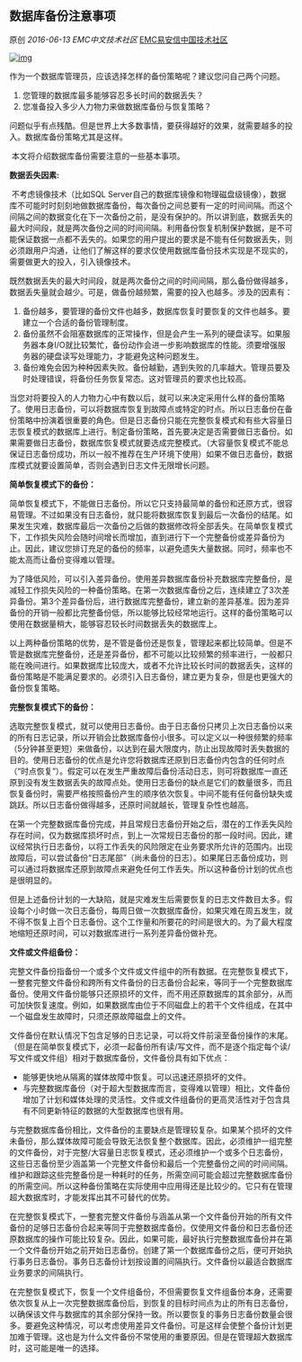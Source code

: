 ## 数据库备份注意事项

原创 *2016-06-13* *EMC中文技术社区* [EMC易安信中国技术社区](https://mp.weixin.qq.com/s?__biz=MjM5NjY0NzAwMg==&mid=2651771020&idx=2&sn=a054b421d092cc887f9dfe4aa9af3e30&scene=21##)

[![img](http://mmbiz.qpic.cn/mmbiz/TztEwAzAQIWwfgvLMK9ZvmiaLdF2EXQC05ibcKaFpNxmA1EGpW949RqPTdrjInXrnnYE42EX7mGRkMWh6aov5r8A/640?wx_fmt=jpeg&tp=webp&wxfrom=5&wx_lazy=1)]()

​      作为一个数据库管理员，应该选择怎样的备份策略呢？建议您问自己两个问题。

1. 您管理的数据库最多能够容忍多长时间的数据丢失？
2. 您准备投入多少人力物力来做数据库备份与恢复策略？

​      问题似乎有点残酷。但是世界上大多数事情，要获得越好的效果，就需要越多的投入。数据库备份策略尤其是这样。

​      本文将介绍数据库备份需要注意的一些基本事项。

 

**数据丢失因素:**

 

​      不考虑镜像技术（比如SQL Server自己的数据库镜像和物理磁盘级镜像），数据库不可能时时刻刻地做数据库备份，每次备份之间总要有一定的时间间隔。而这个间隔之间的数据变化在下一次备份之前，是没有保护的。所以讲到底，数据丢失的最大时间段，就是两次备份之间的时间间隔。利用备份恢复机制保护数据，是不可能保证数据一点都不丢失的。如果您的用户提出的要求是不能有任何数据丢失，则必须跟用户沟通，让他们了解这样的要求仅使用数据库备份技术实现是不现实的，需要做更大的投入，引入镜像技术。

​      既然数据丢失的最大时间段，就是两次备份之间的时间间隔，那么备份做得越多，数据丢失量就会越少。可是，做备份越频繁，需要的投入也越多。涉及的因素有：

1. 备份越多，要管理的备份文件也越多，数据库恢复时要恢复的文件也越多。要建立一个合适的备份管理制度。
2. 备份虽然不会阻塞数据库的正常操作，但是会产生一系列的硬盘读写。如果服务器本身I/O就比较繁忙，备份动作会进一步影响数据库的性能。须要增强服务器的硬盘读写处理能力，才能避免这种问题发生。
3. 备份难免会因为种种因素失败。备份越勤，遇到失败的几率越大。管理员要及时处理错误，将备份任务恢复常态。这对管理员的要求也比较高。

​      当您对将要投入的人力物力心中有数以后，就可以来决定采用什么样的备份策略了。使用日志备份，可以将数据库恢复到故障点或特定的时点。所以日志备份在备份策略中扮演着很重要的角色。但是日志备份只能在完整恢复模式和有些大容量日志恢复模式的数据库上进行。制定备份策略，首先要决定是否需要做日志备份。如果需要做日志备份，数据库恢复模式就要选成完整模式。（大容量恢复模式不能总保证日志备份成功，所以一般不推荐在生产环境下使用）如果不做日志备份，数据库模式就要设置简单，否则会遇到日志文件无限增长问题。

 

**简单恢复模式下的备份：**

 

​      简单恢复模式下，不能做日志备份。所以它只支持最简单的备份和还原方式，很容易管理。不过如果没有日志备份，就只能将数据库恢复到最后一次备份的结尾。如果发生灾难，数据库最后一次备份之后做的数据修改将全部丢失。在简单恢复模式下，工作损失风险会随时间增长而增加，直到进行下一个完整备份或差异备份为止。因此，建议您排订充足的备份的频率，以避免遗失大量数据。同时，频率也不能太高而让备份变得难以管理。

​      为了降低风险，可以引入差异备份。使用差异数据库备份补充数据库完整备份，是减轻工作损失风险的一种备份策略。在第一次数据库备份之后，连续建立了3次差异备份。第3个差异备份后，进行数据库完整备份，建立新的差异基准。因为差异备份的开销一般都比完整备份低，所以能够比较经常地运行。这样的备份策略可以使用在数据量稍大，能够容忍较长时间数据丢失的数据库上。

​      以上两种备份策略的优势，是不管是备份还是恢复，管理起来都比较简单。但是不管是数据库完整备份，还是差异备份，都不可能以比较频繁的频率进行，一般都只能在晚间进行。如果数据库比较庞大，或者不允许比较长时间的数据丢失，这样的备份策略是不能满足要求的。必须引入日志备份，建立更为复杂，但是也更强大的备份恢复策略。

 

**完整恢复模式下的备份：**

 

​      选取完整恢复模式，就可以使用日志备份。由于日志备份只拷贝上次日志备份以来的所有日志记录，所以开销会比数据库备份小很多。可以定义以一种很频繁的频率（5分钟甚至更短）来做备份，以达到在最大限度内，防止出现故障时丢失数据的目的。使用日志备份的优点是允许您将数据库还原到日志备份内包含的任何时点（“时点恢复”）。假定可以在发生严重故障后备份活动日志，则可将数据库一直还原到没有发生数据丢失的故障点处。使用日志备份的缺点是它们的数量很多，而且恢复备份时，需要严格按照备份产生的顺序依次恢复。中间不能有任何备份缺失或跳跃。所以日志备份做得越多，还原时间就越长，管理复杂性也越高。

​      在第一个完整数据库备份完成，并且常规日志备份开始之后，潜在的工作丢失风险存在时间，仅为数据库损坏时点，到上一次常规日志备份的那一段时间。因此，建议经常执行日志备份，以将工作丢失的风险限定在业务要求所允许的范围内。出现故障后，可以尝试备份“日志尾部”（尚未备份的日志）。如果尾日志备份成功，则可以通过将数据库还原到故障点来避免任何工作丢失。所以这种备份计划的优点也是很明显的。

​      但是上述备份计划的一大缺陷，就是灾难发生后需要恢复的日志文件数目太多。假设每个小时做一次日志备份，每周日做一次数据库备份，如果灾难在周五发生，就不得不恢复上百个日志备份。这个工作量和所要花的时间是很大的。为了最大程度地缩短还原时间，可以对数据库进行一系列差异备份做补充。

 

**文件或文件组备份：**

 

​      完整文件备份指备份一个或多个文件或文件组中的所有数据。在完整恢复模式下，一整套完整文件备份和跨所有文件备份的日志备份合起来，等同于一个完整数据库备份。使用文件备份能够只还原损坏的文件，而不用还原数据库的其余部分，从而可加快恢复速度。例如，如果数据库由位于不同磁盘上的若干个文件组成，在其中一个磁盘发生故障时，只须还原故障磁盘上的文件。

​      文件备份在默认情况下包含足够的日志记录，可以将文件前滚至备份操作的末尾。（但是在简单恢复模式下，必须一起备份所有读/写文件，而不是逐个指定每个读/写文件或文件组）相对于数据库备份，文件备份具有如下优点：

- 能够更快地从隔离的媒体故障中恢复。可以迅速还原损坏的文件。
- 与完整数据库备份（对于超大型数据库而言，变得难以管理）相比，文件备份增加了计划和媒体处理的灵活性。文件或文件组备份的更高灵活性对于包含具有不同更新特征的数据的大型数据库也很有用。

​      与完整数据库备份相比，文件备份的主要缺点是管理较复杂。如果某个损坏的文件未备份，那么媒体故障可能会导致无法恢复整个数据库。因此，必须维护一组完整的文件备份，对于完整/大容量日志恢复模式，还必须维护一个或多个日志备份，这些日志备份至少涵盖第一个完整文件备份和最后一个完整备份之间的时间间隔。维护和跟踪这些完整备份是一种耗时的任务，所需空间可能会超过完整数据库备份的所需空间。所以这种备份策略在实际使用中应用得还是比较少的。它只有在管理超大数据库时，才能发挥出其不可替代的优势。

​      在完整恢复模式下，一整套完整文件备份与涵盖从第一个文件备份开始的所有文件备份的足够日志备份合起来等同于完整数据库备份。仅使用文件备份和日志备份还原数据库的操作可能比较复杂。因此，如果可能，最好执行完整数据库备份并在第一个文件备份开始之前开始日志备份。创建了第一个数据库备份之后，便可开始执行事务日志备份。事务日志备份计划按设置的间隔执行。文件备份以最适合数据库业务要求的间隔执行。

​      在完整恢复模式下，恢复一个文件组备份，不但需要恢复文件组备份本身，还需要依次恢复从上一次完整数据库备份后，到恢复的目标时间点为止的所有日志备份，以确保该文件与数据库的其余部分保持一致。所以要恢复的事务日志备份数量会很多。要避免这种情况，可以考虑使用差异文件备份。可是这样会使整个备份计划更加难于管理。这也是为什么文件备份不常使用的重要原因。但是在管理超大数据库时，这可能是唯一的选择。